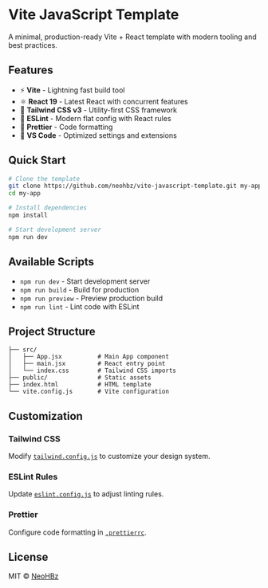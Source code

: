 # Vite JavaScript Template

A minimal, production-ready Vite + React template with modern tooling and best practices.

## Features

- ⚡️ **Vite** - Lightning fast build tool
- ⚛️ **React 19** - Latest React with concurrent features
- 🎨 **Tailwind CSS v3** - Utility-first CSS framework
- 📏 **ESLint** - Modern flat config with React rules
- 💅 **Prettier** - Code formatting
- 🔧 **VS Code** - Optimized settings and extensions

## Quick Start

```bash
# Clone the template
git clone https://github.com/neohbz/vite-javascript-template.git my-app
cd my-app

# Install dependencies
npm install

# Start development server
npm run dev
```

## Available Scripts

- `npm run dev` - Start development server
- `npm run build` - Build for production
- `npm run preview` - Preview production build
- `npm run lint` - Lint code with ESLint

## Project Structure

```
├── src/
│   ├── App.jsx          # Main App component
│   ├── main.jsx         # React entry point
│   └── index.css        # Tailwind CSS imports
├── public/              # Static assets
├── index.html           # HTML template
└── vite.config.js       # Vite configuration
```

## Customization

### Tailwind CSS
Modify [`tailwind.config.js`](tailwind.config.js) to customize your design system.

### ESLint Rules
Update [`eslint.config.js`](eslint.config.js) to adjust linting rules.

### Prettier
Configure code formatting in [`.prettierrc`](.prettierrc).

## License

MIT © [NeoHBz](https://neohbz.com)
